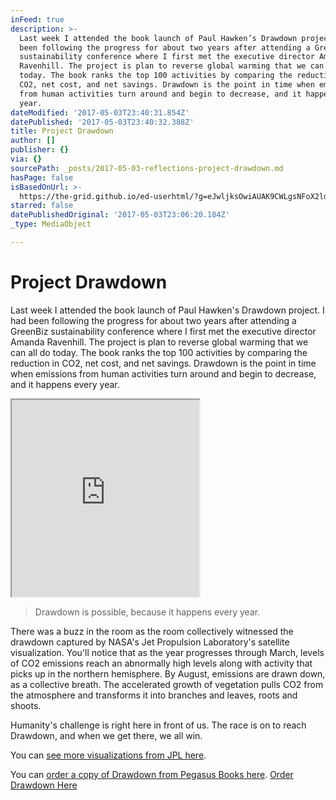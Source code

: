 ```yaml
---
inFeed: true
description: >-
  Last week I attended the book launch of Paul Hawken’s Drawdown project. I had
  been following the progress for about two years after attending a GreenBiz
  sustainability conference where I first met the executive director Amanda
  Ravenhill. The project is plan to reverse global warming that we can all do
  today. The book ranks the top 100 activities by comparing the reduction in
  CO2, net cost, and net savings. Drawdown is the point in time when emissions
  from human activities turn around and begin to decrease, and it happens every
  year.  
dateModified: '2017-05-03T23:40:31.854Z'
datePublished: '2017-05-03T23:40:32.388Z'
title: Project Drawdown
author: []
publisher: {}
via: {}
sourcePath: _posts/2017-05-03-reflections-project-drawdown.md
hasPage: false
isBasedOnUrl: >-
  https://the-grid.github.io/ed-userhtml/?g=eJwljksOwiAUAK9CWLgsNFoX2ld3XsAT8HkUEijNA4Le3kaXs5mZOThSCVkPtnrg01Vy5jGsvgI_jxNnhQxwX-tebkL03odPbrVpHExOApNGK97ja01PJUleHoQR5Eml_V587mFzGQ7jr6EzWSTgB6sYc3ctxmIIcVtm8d9YvnDbMOg
starred: false
datePublishedOriginal: '2017-05-03T23:06:20.184Z'
_type: MediaObject

---
```

# Project Drawdown

Last week I attended the book launch of Paul Hawken's Drawdown project. I had been following the progress for about two years after attending a GreenBiz sustainability conference where I first met the executive director Amanda Ravenhill. The project is plan to reverse global warming that we can all do today. The book ranks the top 100 activities by comparing the reduction in CO2, net cost, and net savings. Drawdown is the point in time when emissions from human activities turn around and begin to decrease, and it happens every year. 

<iframe src="https://the-grid.github.io/ed-userhtml/?g=eJwljksOwiAUAK9CWLgsNFoX2ld3XsAT8HkUEijNA4Le3kaXs5mZOThSCVkPtnrg01Vy5jGsvgI_jxNnhQxwX-tebkL03odPbrVpHExOApNGK97ja01PJUleHoQR5Eml_V587mFzGQ7jr6EzWSTgB6sYc3ctxmIIcVtm8d9YvnDbMOg" height="315" style=""></iframe>

> Drawdown is possible, because it happens every year.

There was a buzz in the room as the room collectively witnessed the drawdown captured by NASA's Jet Propulsion Laboratory's satellite visualization. You'll notice that as the year progresses through March, levels of CO2 emissions reach an abnormally high levels along with activity that picks up in the northern hemisphere. By August, emissions are drawn down, as a collective breath. The accelerated growth of vegetation pulls CO2 from the atmosphere and transforms it into branches and leaves, roots and shoots.

Humanity's challenge is right here in front of us. The race is on to reach Drawdown, and when we get there, we all win.

You can [see more visualizations from JPL here][0].

You can [order a copy of Drawdown from Pegasus Books here][1].
[Order Drawdown Here][1]

[0]: https://oco.jpl.nasa.gov/galleries/Videos/
[1]: http://www.pegasusbookstore.com/book/9780143130444
